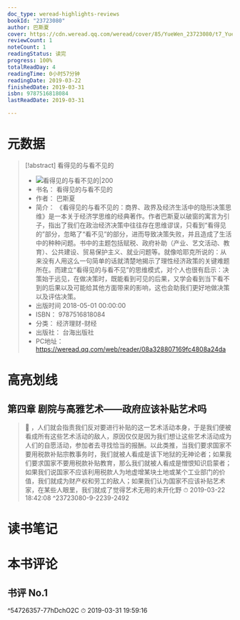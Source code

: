 ```yaml
---
doc_type: weread-highlights-reviews
bookId: "23723080"
author: 巴斯夏
cover: https://cdn.weread.qq.com/weread/cover/85/YueWen_23723080/t7_YueWen_23723080.jpg
reviewCount: 1
noteCount: 1
readingStatus: 读完
progress: 100%
totalReadDay: 4
readingTime: 0小时57分钟
readingDate: 2019-03-22
finishedDate: 2019-03-31
isbn: 9787516818084
lastReadDate: 2019-03-31

---
```

# 元数据
> [!abstract] 看得见的与看不见的
> - ![ 看得见的与看不见的|200](https://cdn.weread.qq.com/weread/cover/85/YueWen_23723080/t7_YueWen_23723080.jpg)
> - 书名： 看得见的与看不见的
> - 作者： 巴斯夏
> - 简介： 《看得见的与看不见的：商界、政界及经济生活中的隐形决策思维》是一本关于经济学思维的经典著作。作者巴斯夏以破窗的寓言为引子，指出了我们在政治经济决策中往往存在思维谬误，只看到“看得见的”部分，忽略了“看不见”的部分，进而导致决策失败，并且造成了生活中的种种问题。书中的主题包括赋税、政府补助（产业、艺文活动、教育）、公共建设、贸易保护主义、就业问题等。就像哈耶克所说的：从来没有人用这么一句简单的话就清楚地揭示了理性经济政策的关键难题所在。而建立“看得见的与看不见”的思维模式，对个人也很有启示：决策始于远见，在做决策时，既能看到可见的后果，又学会看到当下看不到的后果以及可能给其他方面带来的影响，这也会助我们更好地做决策以及评估决策。
> - 出版时间 2018-05-01 00:00:00
> - ISBN： 9787516818084
> - 分类： 经济理财-财经
> - 出版社： 台海出版社
> - PC地址：https://weread.qq.com/web/reader/08a328807169fc4808a24da

# 高亮划线

## 第四章 剧院与高雅艺术——政府应该补贴艺术吗

> 📌 ，人们就会指责我们反对要进行补贴的这一艺术活动本身，于是我们便被看成所有这些艺术活动的敌人，原因仅仅是因为我们想让这些艺术活动成为人们的自愿活动，参加者去寻找恰当的报酬。以此类推，当我们要求国家不要用税款补贴宗教事务时，我们就被人看成是该下地狱的无神论者；如果我们要求国家不要用税款补贴教育，那么我们就被人看成是憎恨知识启蒙者；如果我们说国家不应该利用税款人为地虚增某块土地或某个工业部门的价值，我们就成为财产权和劳工的敌人；如果我们认为国家不应该补贴艺术家，在某些人眼里，我们就成了觉得艺术无用的未开化野 
> ⏱ 2019-03-22 18:42:08 ^23723080-9-2239-2492

# 读书笔记

# 本书评论

## 书评 No.1 
 ^54726357-77hDchO2C
⏱ 2019-03-31 19:59:16
